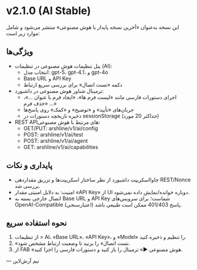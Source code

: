 # v2.1.0 (AI Stable)

این نسخه به‌عنوان «آخرین نسخه پایدار با هوش مصنوعی» منتشر می‌شود و شامل موارد زیر است:

## ویژگی‌ها
- پنل تنظیمات هوش مصنوعی در تنظیمات (AI):
  - انتخاب مدل: gpt-5، gpt-4.1، و gpt-4o
  - Base URL و API Key
  - دکمه «تست اتصال» برای بررسی سریع ارتباط
- ترمینال شناور هوش مصنوعی در داشبورد:
  - اجرای دستورات فارسی مانند «لیست فرم ها»، «ایجاد فرم با عنوان ...»، «حذف فرم ...»
  - جریان‌های «تأیید» و «توضیح» و «کمک» روی پاسخ‌ها
  - ذخیره تاریخچه دستورات در sessionStorage (حداکثر 20 مورد)
- REST APIهای مرتبط با هوش مصنوعی:
  - GET/PUT: arshline/v1/ai/config
  - POST: arshline/v1/ai/test
  - POST: arshline/v1/ai/agent
  - GET: arshline/v1/ai/capabilities

## پایداری و نکات
- جاوااسکریپت داشبورد از نظر ساختار اسکریپت‌ها و تزریق مقداردهی REST/Nonce بررسی شد.
- امنیت: به دلایل امنیتی مقدار «API Key» از UI دوباره خوانده/نمایش داده نمی‌شود.
- اتصال خارجی بسته به Base URL و API Key شماست؛ برای سرویس‌های OpenAI-Compatible پاسخ 401/403 ممکن است طبیعی باشد (اعتبارسنجی).

## نحوه استفاده سریع
1) از تنظیمات > AI، «Base URL»، «API Key»، و «Model» را تنظیم و ذخیره کنید.
2) «تست اتصال» را بزنید تا وضعیت ارتباط مشخص شود.
3) از FAB «هوش مصنوعی ▶» ترمینال را باز کنید و دستورات فارسی را اجرا کنید.

— تیم آرش‌لاین